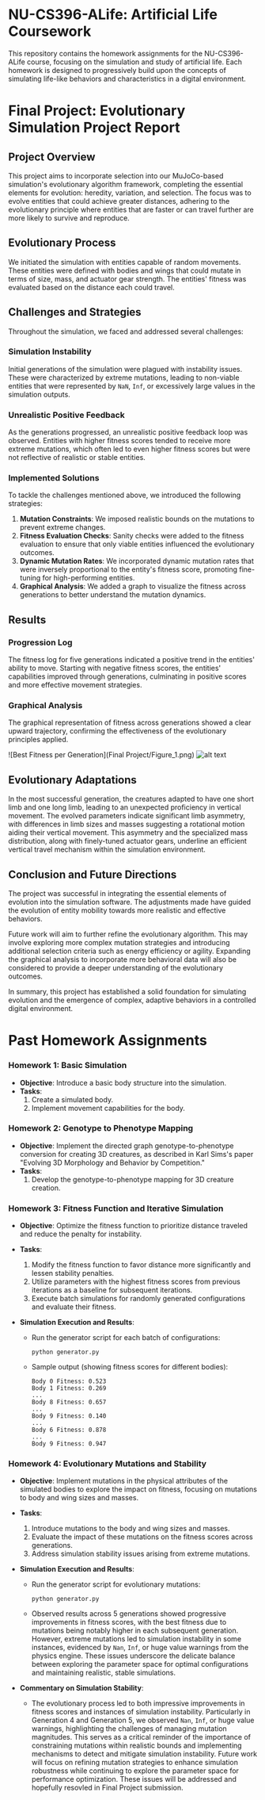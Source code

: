 # NU-CS396-ALife: Artificial Life Coursework

This repository contains the homework assignments for the NU-CS396-ALife course, focusing on the simulation and study of artificial life. Each homework is designed to progressively build upon the concepts of simulating life-like behaviors and characteristics in a digital environment.

# Final Project: Evolutionary Simulation Project Report

## Project Overview

This project aims to incorporate selection into our MuJoCo-based simulation's evolutionary algorithm framework, completing the essential elements for evolution: heredity, variation, and selection. The focus was to evolve entities that could achieve greater distances, adhering to the evolutionary principle where entities that are faster or can travel further are more likely to survive and reproduce.

## Evolutionary Process

We initiated the simulation with entities capable of random movements. These entities were defined with bodies and wings that could mutate in terms of size, mass, and actuator gear strength. The entities' fitness was evaluated based on the distance each could travel.

## Challenges and Strategies

Throughout the simulation, we faced and addressed several challenges:

### Simulation Instability

Initial generations of the simulation were plagued with instability issues. These were characterized by extreme mutations, leading to non-viable entities that were represented by `NaN`, `Inf`, or excessively large values in the simulation outputs.

### Unrealistic Positive Feedback

As the generations progressed, an unrealistic positive feedback loop was observed. Entities with higher fitness scores tended to receive more extreme mutations, which often led to even higher fitness scores but were not reflective of realistic or stable entities.

### Implemented Solutions

To tackle the challenges mentioned above, we introduced the following strategies:

1. **Mutation Constraints**: We imposed realistic bounds on the mutations to prevent extreme changes.
2. **Fitness Evaluation Checks**: Sanity checks were added to the fitness evaluation to ensure that only viable entities influenced the evolutionary outcomes.
3. **Dynamic Mutation Rates**: We incorporated dynamic mutation rates that were inversely proportional to the entity's fitness score, promoting fine-tuning for high-performing entities.
4. **Graphical Analysis**: We added a graph to visualize the fitness across generations to better understand the mutation dynamics.

## Results

### Progression Log

The fitness log for five generations indicated a positive trend in the entities' ability to move. Starting with negative fitness scores, the entities' capabilities improved through generations, culminating in positive scores and more effective movement strategies.

### Graphical Analysis

The graphical representation of fitness across generations showed a clear upward trajectory, confirming the effectiveness of the evolutionary principles applied.

![Best Fitness per Generation](Final Project/Figure_1.png)
![alt text](https://github.com/Minrish/NU-CS396-ALife/blob/main/Figure_1.png?raw=true)

## Evolutionary Adaptations

In the most successful generation, the creatures adapted to have one short limb and one long limb, leading to an unexpected proficiency in vertical movement. The evolved parameters indicate significant limb asymmetry, with differences in limb sizes and masses suggesting a rotational motion aiding their vertical movement. This asymmetry and the specialized mass distribution, along with finely-tuned actuator gears, underline an efficient vertical travel mechanism within the simulation environment.

## Conclusion and Future Directions

The project was successful in integrating the essential elements of evolution into the simulation software. The adjustments made have guided the evolution of entity mobility towards more realistic and effective behaviors.

Future work will aim to further refine the evolutionary algorithm. This may involve exploring more complex mutation strategies and introducing additional selection criteria such as energy efficiency or agility. Expanding the graphical analysis to incorporate more behavioral data will also be considered to provide a deeper understanding of the evolutionary outcomes.

In summary, this project has established a solid foundation for simulating evolution and the emergence of complex, adaptive behaviors in a controlled digital environment.


# Past Homework Assignments

### Homework 1: Basic Simulation

- **Objective**: Introduce a basic body structure into the simulation.
- **Tasks**:
  1. Create a simulated body.
  2. Implement movement capabilities for the body.

### Homework 2: Genotype to Phenotype Mapping

- **Objective**: Implement the directed graph genotype-to-phenotype conversion for creating 3D creatures, as described in Karl Sims's paper "Evolving 3D Morphology and Behavior by Competition."
- **Tasks**:
  1. Develop the genotype-to-phenotype mapping for 3D creature creation.

### Homework 3: Fitness Function and Iterative Simulation

- **Objective**: Optimize the fitness function to prioritize distance traveled and reduce the penalty for instability.
- **Tasks**:
  1. Modify the fitness function to favor distance more significantly and lessen stability penalties.
  2. Utilize parameters with the highest fitness scores from previous iterations as a baseline for subsequent iterations.
  3. Execute batch simulations for randomly generated configurations and evaluate their fitness.

- **Simulation Execution and Results**:
  - Run the generator script for each batch of configurations:
    ```
    python generator.py
    ```
  - Sample output (showing fitness scores for different bodies):
    ```
    Body 0 Fitness: 0.523
    Body 1 Fitness: 0.269
    ...
    Body 8 Fitness: 0.657
    ...
    Body 9 Fitness: 0.140
    ...
    Body 6 Fitness: 0.878
    ...
    Body 9 Fitness: 0.947
    ```

### Homework 4: Evolutionary Mutations and Stability

- **Objective**: Implement mutations in the physical attributes of the simulated bodies to explore the impact on fitness, focusing on mutations to body and wing sizes and masses.
- **Tasks**:
  1. Introduce mutations to the body and wing sizes and masses.
  2. Evaluate the impact of these mutations on the fitness scores across generations.
  3. Address simulation stability issues arising from extreme mutations.

- **Simulation Execution and Results**:
  - Run the generator script for evolutionary mutations:
    ```
    python generator.py
    ```
  - Observed results across 5 generations showed progressive improvements in fitness scores, with the best fitness due to mutations being notably higher in each subsequent generation. However, extreme mutations led to simulation instability in some instances, evidenced by `Nan`, `Inf`, or huge value warnings from the physics engine. These issues underscore the delicate balance between exploring the parameter space for optimal configurations and maintaining realistic, stable simulations.

- **Commentary on Simulation Stability**:
  - The evolutionary process led to both impressive improvements in fitness scores and instances of simulation instability. Particularly in Generation 4 and Generation 5, we observed `Nan`, `Inf`, or huge value warnings, highlighting the challenges of managing mutation magnitudes. This serves as a critical reminder of the importance of constraining mutations within realistic bounds and implementing mechanisms to detect and mitigate simulation instability. Future work will focus on refining mutation strategies to enhance simulation robustness while continuing to explore the parameter space for performance optimization. These issues will be addressed and hopefully resovled in Final Project submission.

 
